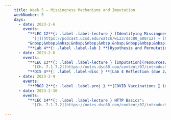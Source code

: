 ```yaml
---
    title: Week 5 – Missingness Mechanisms and Imputation
    weekNumber: 5
    days:
      - date: 2023-2-6
        events:
          "**LEC 12**{: .label .label-lecture } [Identifying Missingness Mechanisms](resources/lectures/lec12/lec12.html)":
            "[🎥](https://podcast.ucsd.edu/watch/wi23/dsc80_a00/12) • [Ch. 6.3-6.5](https://notes.dsc80.com/content/06/handling-missing-data.html)"
          "&nbsp;&nbsp;&nbsp;&nbsp;&nbsp;&nbsp;&nbsp;&nbsp;&nbsp;&nbsp;&nbsp;&nbsp;&nbsp;&nbsp;&nbsp;&nbsp;&nbsp;&nbsp;&nbsp;_Extra notebook with [more missingness examples](resources/lectures/lec12/lec12-more-examples.html)_":
          "**Lab 4**{: .label .label-lab } **[Hypothesis and Permutation Testing (due 2/6)](https://github.com/dsc-courses/dsc80-2023-wi/blob/master/labs/04-hyp-perm/lab.ipynb)**":
      - date: 2023-2-8
        events:
          "**LEC 13**{: .label .label-lecture } [Imputation](resources/lectures/lec13/lec13.html)":
            "[Ch. 7.1-7.2](https://notes.dsc80.com/content/07/introduction.html)"
          "**DIS 4**{: .label .label-disc } **[Lab 4 Reflection (due 2/11)](https://www.gradescope.com/courses/478969/assignments/2641070)**":
      - date: 2023-2-9
        events:
          "**PROJ 2**{: .label .label-proj } **[COVID Vaccinations 🦠 (due 2/9)](https://github.com/dsc-courses/dsc80-2023-wi/blob/master/projects/02-covid_vax/project.ipynb)**":
      - date: 2023-2-10
        events:
          "**LEC 14**{: .label .label-lecture } HTTP Basics":
            "[Ch. 7.1-7.2](https://notes.dsc80.com/content/07/introduction.html)"
                
---
```

